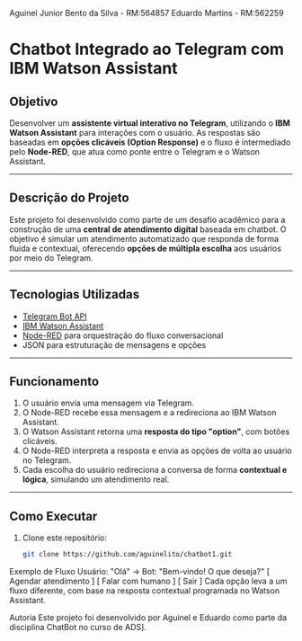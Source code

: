 Aguinel Junior Bento da Silva - RM:564857
Eduardo Martins - RM:562259




#  Chatbot Integrado ao Telegram com IBM Watson Assistant

##  Objetivo

Desenvolver um **assistente virtual interativo no Telegram**, utilizando o **IBM Watson Assistant** para interações com o usuário. As respostas são baseadas em **opções clicáveis (Option Response)** e o fluxo é intermediado pelo **Node-RED**, que atua como ponte entre o Telegram e o Watson Assistant.

---

##  Descrição do Projeto

Este projeto foi desenvolvido como parte de um desafio acadêmico para a construção de uma **central de atendimento digital** baseada em chatbot. O objetivo é simular um atendimento automatizado que responda de forma fluida e contextual, oferecendo **opções de múltipla escolha** aos usuários por meio do Telegram.

---

##  Tecnologias Utilizadas

- [Telegram Bot API](https://core.telegram.org/bots/api)
- [IBM Watson Assistant](https://www.ibm.com/cloud/watson-assistant/)
- [Node-RED](https://nodered.org/) para orquestração do fluxo conversacional
- JSON para estruturação de mensagens e opções

---

##  Funcionamento

1. O usuário envia uma mensagem via Telegram.
2. O Node-RED recebe essa mensagem e a redireciona ao IBM Watson Assistant.
3. O Watson Assistant retorna uma **resposta do tipo "option"**, com botões clicáveis.
4. O Node-RED interpreta a resposta e envia as opções de volta ao usuário no Telegram.
5. Cada escolha do usuário redireciona a conversa de forma **contextual e lógica**, simulando um atendimento real.

---

##  Como Executar

1. Clone este repositório:
   ```bash
   git clone https://github.com/aguinelito/chatbot1.git


Exemplo de Fluxo
Usuário: "Olá"
→ Bot: "Bem-vindo! O que deseja?"
[ Agendar atendimento ] [ Falar com humano ] [ Sair ]
Cada opção leva a um fluxo diferente, com base na resposta contextual programada no Watson Assistant.

Autoria
Este projeto foi desenvolvido por Aguinel e Eduardo como parte da disciplina ChatBot no curso de ADS].

